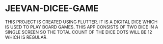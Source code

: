 # JEEVAN-DICEE-GAME
THIS PROJECT IS CREATED USING FLUTTER.
IT IS A DIGITAL DICE WHICH IS USED TO PLAY BOARD GAMES.
THIS APP CONSISTS OF TWO DICE IN A SINGLE SCREEN SO THE TOTAL COUNT OF THE DICE DOTS WILL BE 12 WHICH IS REGULAR.
